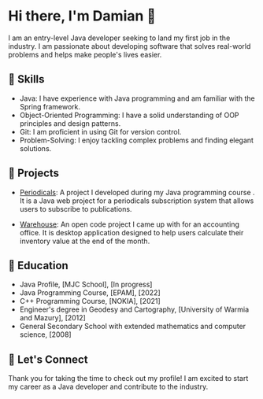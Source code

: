 # Hi there, I'm Damian 👋

I am an entry-level Java developer seeking to land my first job in the industry. I am passionate about developing software that solves real-world problems and helps make people's lives easier.

## 🧰 Skills

- Java: I have experience with Java programming and am familiar with the Spring framework.
- Object-Oriented Programming: I have a solid understanding of OOP principles and design patterns.
- Git: I am proficient in using Git for version control.
- Problem-Solving: I enjoy tackling complex problems and finding elegant solutions.

## 🔭 Projects

- [Periodicals](https://github.com/DamianCegielka/periodicals): A project I developed during my Java programming course . It is a Java web project for a periodicals subscription system that allows users to subscribe to publications.

- [Warehouse](https://github.com/DamianCegielka/warehouse): An open code project I came up with for an accounting office. It is desktop application designed to help users calculate their inventory value at the end of the month.

## 🌱 Education

- Java Profile, [MJC School], [In progress]
- Java Programming Course, [EPAM], [2022]
- C++ Programming Course, [NOKIA], [2021]
- Engineer's degree in Geodesy and Cartography, [University of Warmia and Mazury], [2012]
- General Secondary School with extended mathematics and computer science, [2008]

## 💬 Let's Connect

Thank you for taking the time to check out my profile! I am excited to start my career as a Java developer and contribute to the industry.
